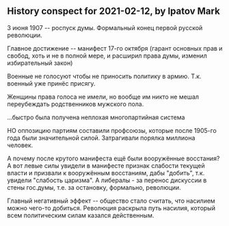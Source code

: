 ## History conspect for 2021-02-12, by Ipatov Mark

3 июня 1907 -- роспуск думы. Формальный конец первой русской революции.

Главное достижение -- манифест 17-го октября (гарант основных прав и свобод, хоть и не в полной мере, и расширил права думы, изменил избирательный закон)

Военные не голосуют чтобы не приносить политику в армию. Т.к. военный уже принёс присягу.

Женщины права голоса не имели, но вообще им никто не мешал переубеждать родственников мужского пола. 

...быстро была получена неплохая многопартийная система

НО оппозицию партиям составили профсоюзы, которые после 1905-го года были значительной силой. Затрагивали порялка миллиона человек. 

А почему после крутого манифеста ещё были вооружённые восстания? А вот левые силы увидели в манифесте признак слабости текущей власти и призвали к вооружённым восстаниям, дабы "добить", т.к. увидели "слабость царизма". А либералы - за перенос дискуссии в стены гос.думы, т.е. за остановку, формально, революции. 

Главный негативный эффект -- общество стало считать, что насилием можно чего-то добиться. Революция раскрыла путь насилия, который всем политическим силам казался действенным. 
